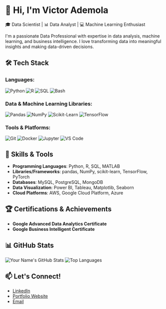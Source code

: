 # 👋 Hi, I'm Victor Ademola

🎓 Data Scientist | 📊 Data Analyst | 💻 Machine Learning Enthusiast

I'm a passionate Data Professional with expertise in data analysis, machine learning, and business intelligence. I love transforming data into meaningful insights and making data-driven decisions. 

## 🛠️ Tech Stack

### Languages:
![Python](https://img.shields.io/badge/-Python-3776AB?style=flat-square&logo=python&logoColor=white)
![R](https://img.shields.io/badge/-R-276DC3?style=flat-square&logo=r&logoColor=white)
![SQL](https://img.shields.io/badge/-SQL-CC2927?style=flat-square&logo=microsoft-sql-server&logoColor=white)
![Bash](https://img.shields.io/badge/-Bash-4EAA25?style=flat-square&logo=gnu-bash&logoColor=white)

### Data & Machine Learning Libraries:
![Pandas](https://img.shields.io/badge/-Pandas-150458?style=flat-square&logo=pandas&logoColor=white)
![NumPy](https://img.shields.io/badge/-NumPy-013243?style=flat-square&logo=NumPy&logoColor=white)
![Scikit-Learn](https://img.shields.io/badge/-Scikit--Learn-F7931E?style=flat-square&logo=scikit-learn&logoColor=white)
![TensorFlow](https://img.shields.io/badge/-TensorFlow-FF6F00?style=flat-square&logo=tensorflow&logoColor=white)

### Tools & Platforms:
![Git](https://img.shields.io/badge/-Git-F05032?style=flat-square&logo=git&logoColor=white)
![Docker](https://img.shields.io/badge/-Docker-2496ED?style=flat-square&logo=docker&logoColor=white)
![Jupyter](https://img.shields.io/badge/-Jupyter-F37626?style=flat-square&logo=jupyter&logoColor=white)
![VS Code](https://img.shields.io/badge/-VS%20Code-007ACC?style=flat-square&logo=visual-studio-code&logoColor=white)

## 🔧 Skills & Tools

- **Programming Languages**: Python, R, SQL, MATLAB
- **Libraries/Frameworks**: pandas, NumPy, scikit-learn, TensorFlow, PyTorch
- **Databases**: MySQL, PostgreSQL, MongoDB
- **Data Visualization**: Power BI, Tableau, Matplotlib, Seaborn
- **Cloud Platforms**: AWS, Google Cloud Platform, Azure

## 🏆 Certifications & Achievements
- **Google Advanced Data Analytics Certificate**
- **Google Business Intelligent Certificate**

## 📊 GitHub Stats

![Your Name's GitHub Stats](https://github-readme-stats.vercel.app/api?username=adevic1&show_icons=true&theme=radical)
![Top Languages](https://github-readme-stats.vercel.app/api/top-langs/?username=adevic1&layout=compact&theme=radical)

## 📫 **Let's Connect!**
- [LinkedIn](https://www.linkedin.com/in/adevic1)
- [Portfolio Website](https://yourwebsite.com)
- [Email](mailto:ademolavictor11@gmail.com)
